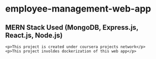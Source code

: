 # employee-management-web-app

## MERN Stack Used (MongoDB, Express.js, React.js, Node.js)
    <p>This project is created under coursera projects network</p>
    <p>This project involdes dockerization of this web app</p>
